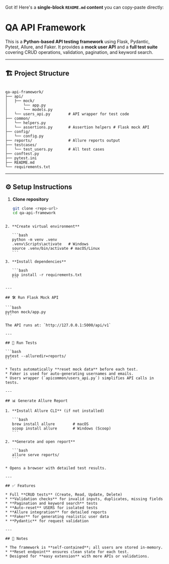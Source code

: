 Got it! Here's a **single-block `README.md` content** you can copy-paste directly:

# QA API Framework

This is a **Python-based API testing framework** using Flask, Pydantic, Pytest, Allure, and Faker. It provides a **mock user API** and a **full test suite** covering CRUD operations, validation, pagination, and keyword search.

---

## 🏗 Project Structure

```

qa-api-framework/
├── api/
│   ├── mock/
│       └── app.py 
│       └── models.py
│   └── users_api.py        # API wrapper for test code
├── common/
│   └── helpers.py
│   └── assertions.py       # Assertion helpers # Flask mock API
├── config/
│   └── config.py
├── reports/                # Allure reports output
├── testcases/
│   └── test_users.py       # All test cases
├── conftest.py  
├── pytest.ini
├── README.md
└── requirements.txt

````

---

## ⚙ Setup Instructions

1. **Clone repository**  
   ```bash
   git clone <repo-url>
   cd qa-api-framework
````

2. **Create virtual environment**

   ```bash
   python -m venv .venv
   .venv\Scripts\activate   # Windows
   source .venv/bin/activate # macOS/Linux
   ```

3. **Install dependencies**

   ```bash
   pip install -r requirements.txt
   ```

---

## 🛠 Run Flask Mock API

```bash
python mock/app.py
```

The API runs at: `http://127.0.0.1:5000/api/v1`

---

## 🧪 Run Tests

```bash
pytest --alluredir=reports/
```

* Tests automatically **reset mock data** before each test.
* Faker is used for auto-generating usernames and emails.
* Users wrapper (`apicommon/users_api.py`) simplifies API calls in tests.

---

## 📊 Generate Allure Report

1. **Install Allure CLI** (if not installed)

   ```bash
   brew install allure        # macOS
   scoop install allure       # Windows (Scoop)
   ```

2. **Generate and open report**

   ```bash
   allure serve reports/
   ```

* Opens a browser with detailed test results.

---

## ✅ Features

* Full **CRUD tests** (Create, Read, Update, Delete)
* **Validation checks** for invalid inputs, duplicates, missing fields
* **Pagination and keyword search** tests
* **Auto-reset** USERS for isolated tests
* **Allure integration** for detailed reports
* **Faker** for generating realistic user data
* **Pydantic** for request validation

---

## 📝 Notes

* The framework is **self-contained**; all users are stored in-memory.
* **Reset endpoint** ensures clean state for each test.
* Designed for **easy extension** with more APIs or validations.
